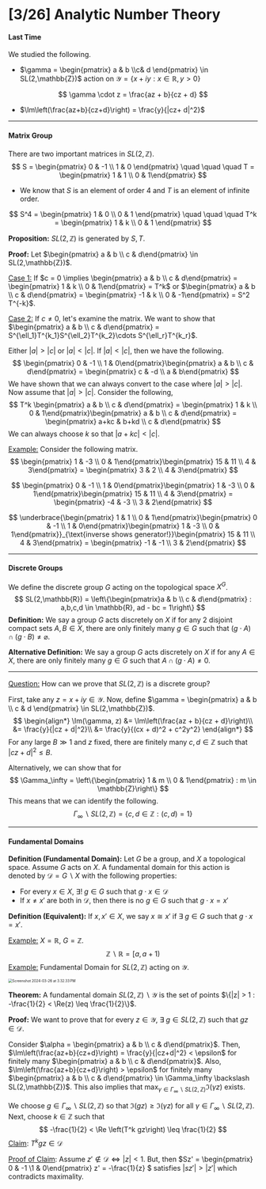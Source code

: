 # [3/26] Analytic Number Theory

#### Last Time

We studied the following.

- $\gamma = \begin{pmatrix} a & b  \\c& d \end{pmatrix} \in SL(2,\mathbb{Z})$ action on $\mathcal{Y} = \{x + iy : x\in \mathbb{R}, y > 0\}$ 

$$
\gamma \cdot z = \frac{az + b}{cz + d}
$$

- $\Im\left(\frac{az+b}{cz+d}\right) = \frac{y}{|cz+ d|^2}$ 

---

#### Matrix Group

There are two important matrices in $SL(2,\mathbb{Z})$. 
$$
S = \begin{pmatrix} 0 & -1 \\ 1 & 0 \end{pmatrix} \quad \quad \quad T = \begin{pmatrix} 1 & 1 \\ 0 & 1\end{pmatrix}
$$

- We know that $S$ is an element of order $4$ and $T$ is an element of infinite order.

$$
S^4 = \begin{pmatrix} 1 & 0 \\ 0 & 1 \end{pmatrix} \quad \quad \quad T^k = \begin{pmatrix} 1 & k \\ 0 & 1 \end{pmatrix}
$$

**Proposition:** $SL(2,\mathbb{Z})$ is generated by $S,T$. 

**Proof:** Let $\begin{pmatrix} a & b \\ c & d\end{pmatrix} \in SL(2,\mathbb{Z})$. 

<u>Case 1:</u> If $c  = 0 \implies \begin{pmatrix} a & b \\ c & d\end{pmatrix} = \begin{pmatrix} 1 & k \\ 0 & 1\end{pmatrix} = T^k$ or $\begin{pmatrix} a & b \\ c & d\end{pmatrix} = \begin{pmatrix} -1 & k \\ 0 & -1\end{pmatrix} = S^2 T^{-k}$. 

<u>Case 2:</u> If $c \neq 0$, let's examine the matrix. We want to show that $\begin{pmatrix} a & b \\ c & d\end{pmatrix} = S^{\ell_1}T^{k_1}S^{\ell_2}T^{k_2}\cdots S^{\ell_r}T^{k_r}$. 

Either $|a| > |c|$ or $|a| < |c|$. If $|a| < |c|$, then we have the following.
$$
\begin{pmatrix} 0 & -1 \\ 1 & 0\end{pmatrix}\begin{pmatrix} a & b \\ c & d\end{pmatrix} = \begin{pmatrix} c & -d \\ a & b\end{pmatrix}
$$
We have shown that we can always convert to the case where $|a| > |c|$. Now assume that $|a| > |c|$. Consider the following,
$$
T^k \begin{pmatrix} a & b \\ c & d\end{pmatrix} = \begin{pmatrix} 1 & k \\ 0 & 1\end{pmatrix}\begin{pmatrix} a & b \\ c & d\end{pmatrix} = \begin{pmatrix} a+kc & b+kd \\ c & d\end{pmatrix}
$$
We can always choose $k$ so that $|a + kc| < |c|$. 

<u>Example:</u> Consider the following matrix.
$$
\begin{pmatrix} 1 & -3 \\ 0 & 1\end{pmatrix}\begin{pmatrix} 15 & 11 \\ 4 & 3\end{pmatrix} = \begin{pmatrix} 3 & 2 \\ 4 & 3\end{pmatrix}
$$

$$
\begin{pmatrix} 0 & -1 \\ 1 & 0\end{pmatrix}\begin{pmatrix} 1 & -3 \\ 0 & 1\end{pmatrix}\begin{pmatrix} 15 & 11 \\ 4 & 3\end{pmatrix} = \begin{pmatrix} -4 & -3 \\ 3 & 2\end{pmatrix}
$$

$$
\underbrace{\begin{pmatrix} 1 & 1 \\ 0 & 1\end{pmatrix}\begin{pmatrix} 0 & -1 \\ 1 & 0\end{pmatrix}\begin{pmatrix} 1 & -3 \\ 0 & 1\end{pmatrix}}_{\text{inverse shows generator!}}\begin{pmatrix} 15 & 11 \\ 4 & 3\end{pmatrix} = \begin{pmatrix} -1 & -1 \\ 3 & 2\end{pmatrix}
$$

---

#### Discrete Groups

We define the discrete group $G$ acting on the topological space $X^G$. 
$$
SL(2,\mathbb{R}) = \left\{\begin{pmatrix}a & b \\ c & d\end{pmatrix} : a,b,c,d \in \mathbb{R}, ad - bc = 1\right\}
$$
**Definition:** We say a group $G$ acts discretely on $X$ if for any $2$ disjoint compact sets $A,B \in X$, there are only finitely many $g \in G$ such that $(g \cdot A) \cap (g \cdot B) \neq \varnothing$. 

**Alternative Definition:** We say a group $G$ acts discretely on $X$ if for any $A \in X$, there are only finitely many $g \in G$ such that $A \cap (g\cdot A) \neq 0$​​. 

---

<u>Question:</u> How can we prove that $SL(2,\mathbb{Z})$ is a discrete group?

First, take any $z = x + iy \in \mathcal{Y}$. Now, define $\gamma = \begin{pmatrix} a & b \\ c & d \end{pmatrix} \in SL(2,\mathbb{Z})$. 
$$
\begin{align*}
\Im(\gamma, z) &= \Im\left(\frac{az + b}{cz + d}\right)\\
&= \frac{y}{|cz + d|^2}\\
&= \frac{y}{(cx + d)^2 + c^2y^2}
\end{align*}
$$
For any large $B \gg 1$ and $z$ fixed, there are finitely many $c,d \in \mathbb{Z}$ such that $|cz + d|^2 \leq B$​.  

Alternatively, we can show that for
$$
\Gamma_\infty = \left\{\begin{pmatrix} 1 & m \\ 0 & 1\end{pmatrix} : m \in \mathbb{Z}\right\}
$$
This means that we can identify the following.
$$
\Gamma_\infty \backslash SL(2,\mathbb{Z}) = \{c,d \in \mathbb{Z}: (c,d) = 1\}
$$

-----

#### Fundamental Domains

**Definition (Fundamental Domain):** Let $G$ be a group, and $X$ a topological space. Assume $G$ acts on $X$. A fundamental domain for this action is denoted by $\mathcal{D} = G \backslash X$ with the following properties:

- For every $x \in X$, $\exists!\; g \in G$ such that $g \cdot x \in \mathcal{D}$
- If $x \neq x'$ are both in $\mathcal{D}$, then there is no $g \in G$ such that $g \cdot x = x'$

 **Definition (Equivalent):** If $x, x' \in X$, we say $x \cong x'$ if $\exists \; g \in G$ such that $g \cdot x = x'$. 

<u>Example:</u> $X = \mathbb{R}$, $G = \mathbb{Z}$.
$$
\mathbb{Z} \backslash \mathbb{R} = [a, a+1)
$$
<u>Example:</u> Fundamental Domain for $SL(2,\mathbb{Z})$ acting on $\mathcal{Y}$. 

<img src="/Users/connorli/Library/Application Support/typora-user-images/Screenshot 2024-03-26 at 3.32.33 PM.png" alt="Screenshot 2024-03-26 at 3.32.33 PM" style="zoom:50%;" />

**Theorem:** A fundamental domain $SL(2,\mathbb{Z}) \backslash \mathcal{Y}$ is the set of points $\{|z| > 1 : -\frac{1}{2} < \Re(z) \leq \frac{1}{2}\}$.

**Proof:** We want to prove that for every $z \in \mathcal{Y}$, $\exists\; g \in SL(2,\mathbb{Z})$ such that $gz \in \mathcal{D}$. 

Consider $\alpha = \begin{pmatrix} a & b \\ c & d\end{pmatrix}$. Then, $\Im\left(\frac{az+b}{cz+d}\right)  = \frac{y}{|cz+d|^2} < \epsilon$ for finitely many $\begin{pmatrix} a & b \\ c & d\end{pmatrix}$. Also, $\Im\left(\frac{az+b}{cz+d}\right) > \epsilon$ for finitely many $\begin{pmatrix} a & b \\ c & d\end{pmatrix} \in \Gamma_\infty \backslash SL(2,\mathbb{Z})$. This also implies that $\max_{\gamma \in \Gamma_\infty \backslash SL(2,\mathbb{Z})} \Im(\gamma z)$ exists.

We choose $g \in \Gamma_\infty \backslash SL(2,\mathbb{Z})$ so that $\Im(gz) \geq \Im(\gamma z)$ for all $\gamma \in \Gamma_\infty\backslash SL(2,\mathbb{Z})$. Next, choose $k \in \mathbb{Z}$ such that
$$
-\frac{1}{2} < \Re \left(T^k gz\right) \leq \frac{1}{2}
$$
<u>Claim</u>: $T^kgz \in \mathcal{D}$

<u>Proof of Claim</u>: Assume $z' \notin \mathcal{D} \iff |z| < 1$. But, then $Sz' = \begin{pmatrix} 0 & -1 \\1 & 0\end{pmatrix} z' = -\frac{1}{z} $ satisfies $|sz'| > |z'|$ which contradicts maximality.